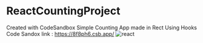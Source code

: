 # ReactCountingProject
Created with CodeSandbox
Simple Counting App made in Rect Using Hooks Code Sandox link : https://8f8ph6.csb.app/
![react](https://user-images.githubusercontent.com/30823625/183124257-1cbb7228-9b2d-469b-84f6-a6764f24af9f.JPG)
